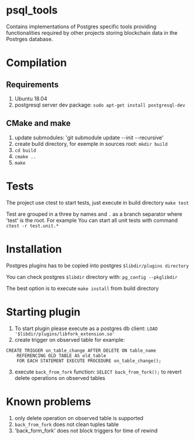 # psql_tools

Contains implementations of Postgres specific tools providing functionalities required by other projects storing blockchain data in the Postrges database.

# Compilation
## Requirements
1. Ubuntu 18.04
2. postgresql server dev package: `sudo apt-get install postgresql-dev`

## CMake and make
1. update submodules: 'git submodule update --init --recursive'
1. create build directory, for exemple in sources root: `mkdir build`
2. `cd build`
3. `cmake ..`
4. `make`

# Tests
The project use ctest to start tests, just execute in build directory `make test`

Test are grouped in a three by names and `.` as a branch separator where 'test' is the root.
For example You can start all unit tests with command `ctest -r test.unit.*` 

# Installation
Postgres plugins has to be copied into postgres `$libdir/plugins directory`

You can check postgres `$libdir` directory with: `pg_config --pkglibdir`

The best option is to execute `make install` from build directory

# Starting plugin
1. To start plugin please execute as a postgres db client: `LOAD '$libdir/plugins/libfork_extension.so'` 
2. create trigger on observed table for example:
```
CREATE TRIGGER on_table_change AFTER DELETE ON table_name
    REFERENCING OLD TABLE AS old_table
    FOR EACH STATEMENT EXECUTE PROCEDURE on_table_change();
```
3. execute `back_from_fork` function: `SELECT back_from_fork();` to revert delete operations on observed tables

# Known problems
1. only delete operation on observed table is supported
2. `back_from_fork` does not clean tuples table
3. 'back_form_fork' does not block triggers for time of rewind